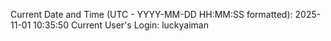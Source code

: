 Current Date and Time (UTC - YYYY-MM-DD HH:MM:SS formatted): 2025-11-01 10:35:50
Current User's Login: luckyaiman
